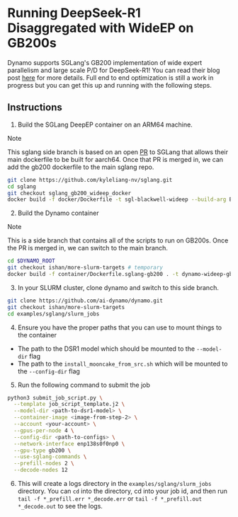 <!--
SPDX-FileCopyrightText: Copyright (c) 2025 NVIDIA CORPORATION & AFFILIATES. All rights reserved.
SPDX-License-Identifier: Apache-2.0

Licensed under the Apache License, Version 2.0 (the "License");
you may not use this file except in compliance with the License.
You may obtain a copy of the License at

http://www.apache.org/licenses/LICENSE-2.0

Unless required by applicable law or agreed to in writing, software
distributed under the License is distributed on an "AS IS" BASIS,
WITHOUT WARRANTIES OR CONDITIONS OF ANY KIND, either express or implied.
See the License for the specific language governing permissions and
limitations under the License.
-->

# Running DeepSeek-R1 Disaggregated with WideEP on GB200s

Dynamo supports SGLang's GB200 implementation of wide expert parallelism and large scale P/D for DeepSeek-R1! You can read their blog post [here](https://lmsys.org/blog/2025-06-16-gb200-part-1/) for more details. Full end to end optimization is still a work in progress but you can get this up and running with the following steps.

## Instructions

1. Build the SGLang DeepEP container on an ARM64 machine.

> [!NOTE]  
> This sglang side branch is based on an open [PR](https://github.com/sgl-project/sglang/pull/7721/files) to SGLang that allows their main dockerfile to be built for aarch64. Once that PR is merged in, we can add the gb200 dockerfile to the main sglang repo.

```bash
git clone https://github.com/kyleliang-nv/sglang.git
cd sglang
git checkout sglang_gb200_wideep_docker
docker build -f docker/Dockerfile -t sgl-blackwell-wideep --build-arg BUILD_TYPE=blackwell --build-arg CUDA_VERSION=12.8.1 .
```

2. Build the Dynamo container

> [!NOTE]  
> This is a side branch that contains all of the scripts to run on GB200s. Once the PR is merged in, we can switch to the main branch.

```bash
cd $DYNAMO_ROOT
git checkout ishan/more-slurm-targets # temporary
docker build -f container/Dockerfile.sglang-gb200 . -t dynamo-wideep-gb200 --no-cache
```

3. In your SLURM cluster, clone dynamo and switch to this side branch.

```bash
git clone https://github.com/ai-dynamo/dynamo.git
git checkout ishan/more-slurm-targets
cd examples/sglang/slurm_jobs
```

4. Ensure you have the proper paths that you can use to mount things to the container

- The path to the DSR1 model which should be mounted to the `--model-dir` flag
- The path to the `install_mooncake_from_src.sh` which will be mounted to the `--config-dir` flag

5. Run the following command to submit the job

```bash
python3 submit_job_script.py \
  --template job_script_template.j2 \
  --model-dir <path-to-dsr1-model> \
  --container-image <image-from-step-2> \
  --account <your-account> \
  --gpus-per-node 4 \
  --config-dir <path-to-configs> \
  --network-interface enp138s0f0np0 \
  --gpu-type gb200 \
  --use-sglang-commands \
  --prefill-nodes 2 \
  --decode-nodes 12
```

6. This will create a logs directory in the `examples/sglang/slurm_jobs` directory. You can `cd` into the directory, cd into your job id, and then run `tail -f *_prefill.err *_decode.err` or `tail -f *_prefill.out *_decode.out` to see the logs.